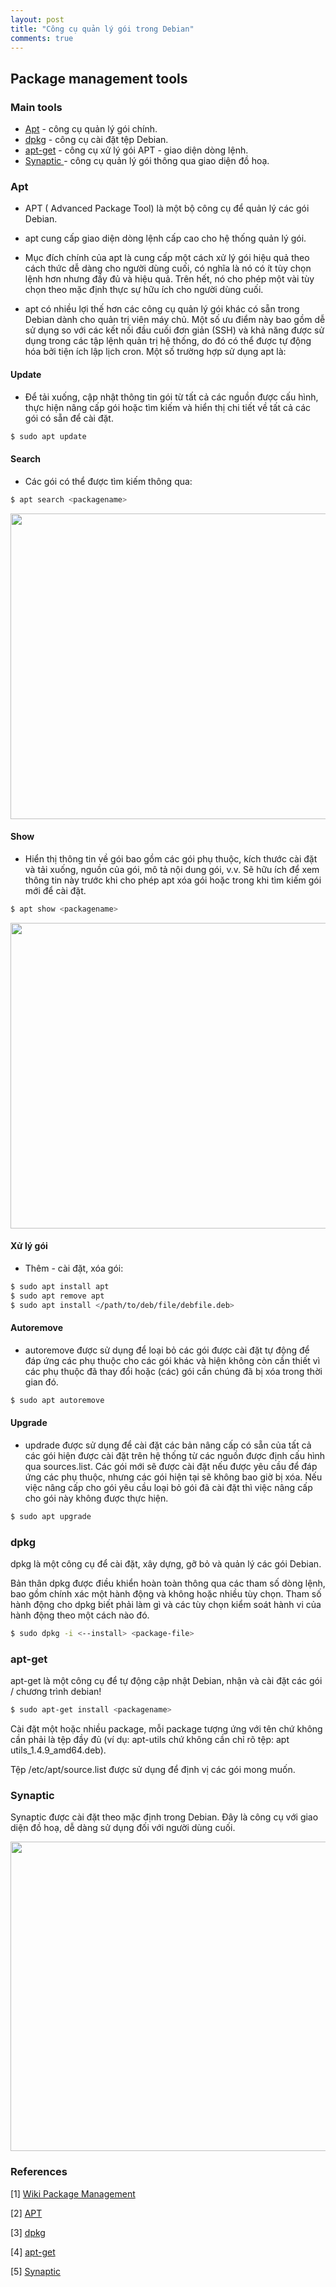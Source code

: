 ```yaml
---
layout: post
title: "Công cụ quản lý gói trong Debian"
comments: true
---
```


## Package management tools
### Main tools

- [Apt](#apt) - công cụ quản lý gói chính.
- [dpkg](#dpkg) - công cụ cài đặt tệp Debian.
- [apt-get](#apt-get) - công cụ xử lý gói APT - giao diện dòng lệnh.
- [Synaptic ](#synaptic ) - công cụ quản lý gói thông qua giao diện đồ hoạ.

### Apt
- APT ( Advanced Package Tool) là một bộ công cụ để quản lý các gói Debian.

- apt cung cấp giao diện dòng lệnh cấp cao cho hệ thống quản lý gói.

- Mục đích chính của apt là cung cấp một cách xử lý gói hiệu quả theo cách thức dễ dàng cho người dùng cuối, có nghĩa là nó có ít tùy chọn lệnh hơn nhưng đầy đủ và hiệu quả. Trên hết, nó cho phép một vài tùy chọn theo mặc định thực sự hữu ích cho người dùng cuối.

- apt có nhiều lợi thế hơn các công cụ quản lý gói khác có sẵn trong Debian dành cho quản trị viên máy chủ. Một số ưu điểm này bao gồm dễ sử dụng so với các kết nối đầu cuối đơn giản (SSH) và khả năng được sử dụng trong các tập lệnh quản trị hệ thống, do đó có thể được tự động hóa bởi tiện ích lập lịch cron. Một số trường hợp sử dụng apt là:

#### Update
- Để tải xuống, cập nhật thông tin gói từ tất cả các nguồn được cấu hình, thực hiện nâng cấp gói hoặc tìm kiếm và hiển thị chi tiết về tất cả các gói có sẵn để cài đặt.

```bash
$ sudo apt update
```
#### Search
- Các gói có thể được tìm kiếm thông qua:

```bash
$ apt search <packagename>
```

  <div style="text-align:center"><img src="{{ '/assets/images/apt_search.png' | absolute_url }}" alt="" height="489px" width="700px"></div>

#### Show
- Hiển thị thông tin về gói bao gồm các gói phụ thuộc, kích thước cài đặt và tải xuống, nguồn của gói, mô tả nội dung gói, v.v. Sẽ hữu ích để xem thông tin này trước khi cho phép apt xóa gói hoặc trong khi tìm kiếm gói mới để cài đặt.

```bash
$ apt show <packagename>
```

  <div style="text-align:center"><img src="{{ '/assets/images/apt-show.png' | absolute_url }}" alt="" height="489px" width="700px"></div>

#### Xử lý gói
- Thêm - cài đặt, xóa gói:

```bash
$ sudo apt install apt
$ sudo apt remove apt
$ sudo apt install </path/to/deb/file/debfile.deb>
```

#### Autoremove
- autoremove được sử dụng để loại bỏ các gói được cài đặt tự động để đáp ứng các phụ thuộc cho các gói khác và hiện không còn cần thiết vì các phụ thuộc đã thay đổi hoặc (các) gói cần chúng đã bị xóa trong thời gian đó.

```bash
$ sudo apt autoremove
```

#### Upgrade
- updrade được sử dụng để cài đặt các bản nâng cấp có sẵn của tất cả các gói hiện được cài đặt trên hệ thống từ các nguồn được định cấu hình qua sources.list. Các gói mới sẽ được cài đặt nếu được yêu cầu để đáp ứng các phụ thuộc, nhưng các gói hiện tại sẽ không bao giờ bị xóa. Nếu việc nâng cấp cho gói yêu cầu loại bỏ gói đã cài đặt thì việc nâng cấp cho gói này không được thực hiện.

```bash
$ sudo apt upgrade
```

### dpkg

dpkg là một công cụ để cài đặt, xây dựng, gỡ bỏ và quản lý các gói Debian.

Bản thân dpkg được điều khiển hoàn toàn thông qua các tham số dòng lệnh, bao gồm chính xác một hành động và không hoặc nhiều tùy chọn. Tham số hành động cho dpkg biết phải làm gì và các tùy chọn kiểm soát hành vi của hành động theo một cách nào đó.

```bash
$ sudo dpkg -i <--install> <package-file>
```

### apt-get

apt-get là một công cụ để tự động cập nhật Debian, nhận và cài đặt các gói / chương trình debian!

```bash
$ sudo apt-get install <packagename>
```
Cài đặt một hoặc nhiều package, mỗi package tượng ứng với tên chứ không cần phải là tệp đầy đủ (ví dụ: apt-utils chứ không cần chỉ rõ tệp: apt utils_1.4.9_amd64.deb).

Tệp /etc/apt/source.list được sử dụng để định vị các gói mong muốn.

### Synaptic

Synaptic được cài đặt theo mặc định trong Debian. Đây là công cụ với giao diện đồ hoạ, dễ dàng sử dụng đối với người dùng cuối.

  <div style="text-align:center"><img src="{{ '/assets/images/synaptic_02.png' | absolute_url }}" alt="" height="495px" width="700px"></div>

### References

[1] [Wiki Package Management](https://wiki.debian.org/PackageManagement)

[2] [APT](https://manpages.debian.org/stretch/apt/apt.8.en.html)

[3] [dpkg](https://manpages.debian.org/stretch/dpkg/dpkg.1.en.html)

[4] [apt-get](https://manpages.debian.org/stretch/apt/apt-get.8.en.html)

[5] [Synaptic](https://manpages.debian.org/stretch/synaptic/synaptic.8.en.html)
